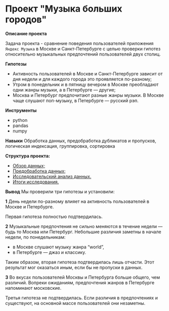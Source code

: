 # **Проект "Музыка больших городов"**
**Описание проекта**

Задача проекта - сравнение поведения пользователей приложения `Яндекс Музыка` в Москве и Санкт-Петербурге с целью проверки гипотез относительно музыкальных предпочтений пользователей двух столиц.

**Гипотезы**
* Активность пользователей в Москве и Санкт-Петербурге зависит от дня недели и для каждого города это проявляется по-разному; 
* Утром в понедельник и в пятницу вечером в Москве преобладают одни жанры музыки, а в Петербурге — другие;
* Москва и Петербург предпочитают разные жанры музыки. В Москве чаще слушают поп-музыку, в Петербурге — русский рэп.
  
**Инструменты**
* python
* pandas
* numpy

**Навыки**
Обработка данных, предобработка дубликатов и пропусков, логическая индексация, группировка, сортировка

**Структура проекта:**
- [Обзор данных;](#review)
- [Предобработка данных;](#preprocessing)
- [Исследовательский анализ данных.](#analysis)
- [Итоги исследования.](#results)

**Вывод**
Мы проверили три гипотезы и установили:

 **1** День недели по-разному влияет на активность пользователей в Москве и Петербурге.

   Первая гипотеза полностью подтвердилась.

 **2** Музыкальные предпочтения не сильно меняются в течение недели — будь то Москва или Петербург. Небольшие различия заметны в начале недели, по понедельникам:
* в Москве слушают музыку жанра “world”,
* в Петербурге — джаз и классику.

 Таким образом, вторая гипотеза подтвердилась лишь отчасти. Этот результат мог оказаться иным, если бы не пропуски в данных.

 **3** Во вкусах пользователей Москвы и Петербурга больше общего, чем различий. Вопреки ожиданиям, предпочтения жанров в Петербурге напоминают московские.

   Третья гипотеза не подтвердилась. Если различия в предпочтениях и существуют, на основной массе пользователей они незаметны.

